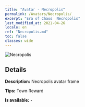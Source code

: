 ```yaml
---
title: "Avatar - Necropolis"
permalink: /Avatars/Necropolis/
excerpt: "Era of Chaos  Necropolis"
last_modified_at: 2021-04-26
locale: en
ref: "Necropolis.md"
toc: false
classes: wide
---
```

 ![Necropolis](/images/a/avatarFrame_13.png)

## Details

 **Description:** Necropolis avatar frame 

 **Tips:** Town Reward 

 **Is available:**  - 

